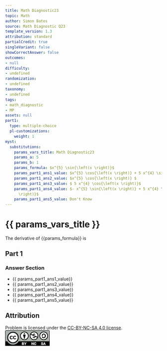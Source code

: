 ```yaml
---
title: Math Diagnostic23
topic: Math
author: Simon Bates
source: Math Diagnostic Q23
template_version: 1.3
attribution: standard
partialCredit: true
singleVariant: false
showCorrectAnswer: false
outcomes:
- null
difficulty:
- undefined
randomization:
- undefined
taxonomy:
- undefined
tags:
- math_diagnostic
- MP
assets: null
part1:
  type: multiple-choice
  pl-customizations:
    weight: 1
myst:
  substitutions:
    params_vars_title: Math Diagnostic23
    params_a: 5
    params_b: 1
    params_formula: $x^{5} \sin{\left(x \right)}$
    params_part1_ans1_value: $x^{5} \cos{\left(x \right)} + 5 x^{4} \sin{\left(x \right)}$
    params_part1_ans2_value: $x^{5} \cos{\left(x \right)} $
    params_part1_ans3_value: $ 5 x^{4} \cos{\left(x \right)}$
    params_part1_ans4_value: $- x^{5} \sin{\left(x \right)} + 5 x^{4} \cos{\left(x
      \right)}$
    params_part1_ans5_value: Don't Know
---
```

# {{ params_vars_title }}
The derivative of {{params_formula}} is

## Part 1

### Answer Section

- {{ params_part1_ans1_value}}
- {{ params_part1_ans2_value}}
- {{ params_part1_ans3_value}}
- {{ params_part1_ans4_value}}
- {{ params_part1_ans5_value}}

## Attribution

Problem is licensed under the [CC-BY-NC-SA 4.0 license](https://creativecommons.org/licenses/by-nc-sa/4.0/).<br> ![The Creative Commons 4.0 license requiring attribution-BY, non-commercial-NC, and share-alike-SA license.](https://raw.githubusercontent.com/firasm/bits/master/by-nc-sa.png)